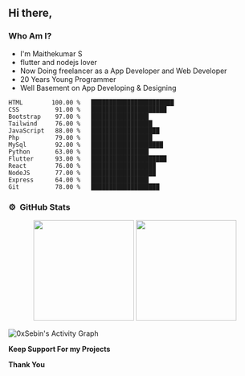 ## Hi there, 
### Who Am I?

  * I'm Maithekumar S
  * flutter and nodejs lover
  * Now Doing freelancer as a App Developer and Web Developer
  * 20 Years Young Programmer
  * Well Basement on App Developing & Designing


```text
HTML        100.00 %   ███████████████████████  
CSS          91.00 %   █████████████████████    
Bootstrap    97.00 %   ████████████████ 
Tailwind     76.00 %   █████████████████        
JavaScript   88.00 %   ███████████████████           
Php          79.00 %   █████████████████        
MySql        92.00 %   ████████████████████     
Python       63.00 %   ████████████████         
Flutter      93.00 %   █████████████████████    
React        76.00 %   ██████████████████                      
NodeJS       77.00 %   ██████████████████       
Express      64.00 %   ████████████████         
Git          78.00 %   ███████████████████      
```


### ⚙️ &nbsp;GitHub Stats

<p align="center">
<img height="200em" src="https://github-readme-stats.vercel.app/api?username=maithenkumar&show_icons=true&theme=algolia&title_color=fff&icon_color=79ff97&text_color=9f9f9f&bg_color=151515" />
<img height="200em" src="https://github-readme-stats.vercel.app/api/top-langs/?username=maithenkumar&title_color=fff&icon_color=79ff97&text_color=9f9f9f&bg_color=151515" />
</p>

<img alt="0xSebin's Activity Graph" src="https://activity-graph.herokuapp.com/graph?username=maithenkumar&bg_color=red&color=FFFFFF&line=FFFFFF&point=FFFFFF&hide_border=true" />

**Keep Support For my Projects**

**Thank You**
